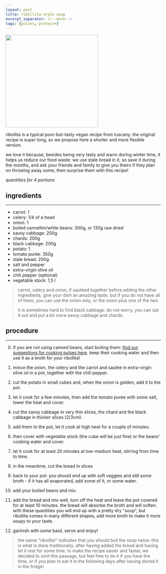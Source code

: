 ```yaml
---
layout: post
title: ribollita-style soup
excerpt_separator: <!--more-->
tags: [pulses, protein+]
---
```


 <img src="../../../images/ribollita.jpeg" width="300">
 
 <!--more-->

ribollita is a typical poor-but-tasty vegan recipe from tuscany. the original recipe is super long, so we propose here a shorter and more flexible version.

we love it because, besides being very tasty and warm during winter time, it helps us reduce our food waste: we use stale bread in it, so save it during the months, and ask your friends and family to give you theirs if they plan on throwing away some, then surprise them with this recipe!

*quantities for 4 portions*

## ingredients
---

- carrot: 1
- celery: 1/4 of a head
- onion: 1
- boiled cannellini/white beans: 300g, or 130g raw dried
- savoy cabbage: 200g
- chards: 200g
- black cabbage: 200g
- potato: 1
- tomato purée: 350g
- stale bread: 200g
- salt and pepper
- extra-virgin olive oil
- chili pepper (optional)
- vegetable stock: 1,5 l 
  
> carrot, celery and onion, if sautéed together before adding the other ingredients, give your dish an amazing taste. but if you do not have all of them, you can use the onion only, or the onion plus one of the two.

> it is sometimes hard to find black cabbage: do not worry, you can opt it out and put a bit more savoy cabbage and chards.

## procedure
---

0. if you are not using canned beans, start boiling them: [find our suggestions for cooking pulses here](https://fagiolini.github.io/pulses-guide/). keep their cooking water and then use it as a broth for your ribollita!

1. mince the onion, the celery and the carrot and sautée in extra-virgin olive oil in a pot, together with the chili pepper.
   
2. cut the potato in small cubes and, when the onion is golden, add it to the pot.

3. let it cook for a few minutes, then add the tomato purée with some salt, lower the heat and cover.

4. cut the savoy cabbage in very thin slices, the chard and the black cabbage in thicker slices (2/3cm).

5. add them to the pot, let it cook at high heat for a couple of minutes.

6. then cover with vegetable stock (the cube will be just fine) or the beans' cooking water and cover.
   
7. let it cook for at least 20 minutes at low-medium heat, stirring from time to time.
   
8. in the meantime, cut the bread in slices 
   
9. back to your pot: you should end up with soft veggies and still some broth - if it has all evaporated, add some of it, or some water.
    
10. add your boiled beans and mix.
   
11. add the bread and mix well, turn off the heat and leave the pot covered for at least 10 minutes. the bread will absorbe the broth and will soften. with these quantities you will end up with a pretty dry "soup", but ribollita comes in many different shapes, add more broth to make it more soupy to your taste.
    
12. garinish with some basil, serve and enjoy!
    
> the name "*ribollita*" indicates that you should boil the soup twice: this is what is done traditionally, after having added the bread and having let it rest for some time. to make the recipe easier and faster, we decided to omit this passage, but feel free to do it if you have the time, or if you plan to eat it in the following days after having stored it in the fridge!
